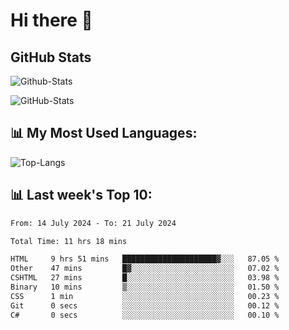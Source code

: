 # Hi there 👋

## GitHub Stats
![Github-Stats](https://github-readme-stats-sigma-five.vercel.app/api?username=ltorson&show_icons=true&theme=radical&count_private=true)

![GitHub-Stats](https://github-readme-stats.vercel.app/api/wakatime?username=LeeTorson&theme=synthwave&size_weight=0.5&count_weight=0.5&title_color=36F9F6&langs_count=10&count_private=true)

## 📊 My Most Used Languages:
![Top-Langs](https://github-readme-stats-sigma-five.vercel.app/api/top-langs/?username=LTorson&layout=compact&langs_count=10)


## 📊 Last week's Top 10:
<!--START_SECTION:waka-->

```txt
From: 14 July 2024 - To: 21 July 2024

Total Time: 11 hrs 18 mins

HTML     9 hrs 51 mins   █████████████████████▓░░░   87.05 %
Other    47 mins         █▓░░░░░░░░░░░░░░░░░░░░░░░   07.02 %
CSHTML   27 mins         █░░░░░░░░░░░░░░░░░░░░░░░░   03.98 %
Binary   10 mins         ▒░░░░░░░░░░░░░░░░░░░░░░░░   01.50 %
CSS      1 min           ░░░░░░░░░░░░░░░░░░░░░░░░░   00.23 %
Git      0 secs          ░░░░░░░░░░░░░░░░░░░░░░░░░   00.12 %
C#       0 secs          ░░░░░░░░░░░░░░░░░░░░░░░░░   00.10 %
```

<!--END_SECTION:waka-->
